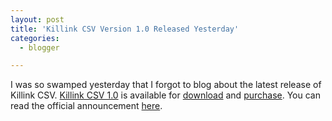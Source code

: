 ```yaml
---
layout: post
title: 'Killink CSV Version 1.0 Released Yesterday'
categories:
  - blogger

---
```


I was so swamped yesterday that I forgot to blog about the latest release of Killink CSV.  <a href="http://www.killink.com/">Killink CSV 1.0</a> is available for <a href="http://www.killink.com/download.aspx">download</a> and <a href="http://www.killink.com/order.aspx">purchase</a>.  You can read the official announcement <a href="http://www.whitepeaksoftware.com/forums/Topic104-4-1.aspx">here</a>.
